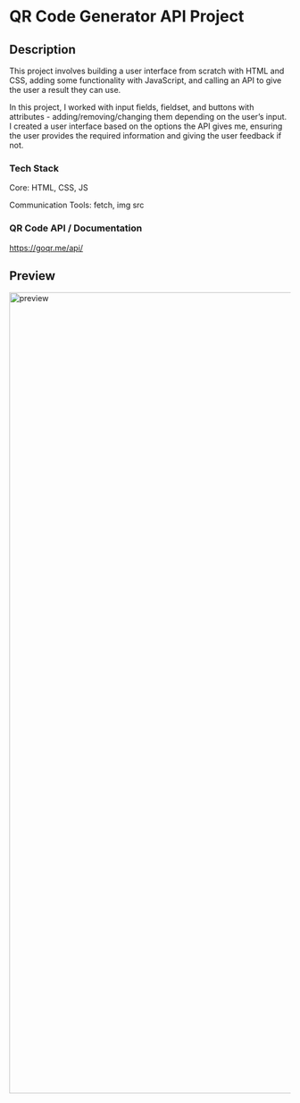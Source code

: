 # QR Code Generator API Project

## Description

This project involves building a user interface from scratch with HTML and CSS, adding some functionality with JavaScript, and calling an API to give the user a result they can use.

In this project, I worked with input fields, fieldset, and buttons with attributes - adding/removing/changing them depending on the user’s input. I created a user interface based on the options the API gives me, ensuring the user provides the required information and giving the user feedback if not.

### Tech Stack

Core: HTML, CSS, JS

Communication Tools: fetch, img src

### QR Code API / Documentation

https://goqr.me/api/

## Preview
<img width="1434" alt="preview" src="https://github.com/user-attachments/assets/fccf94fc-d37c-4843-b374-6bad7f58cf8c">
